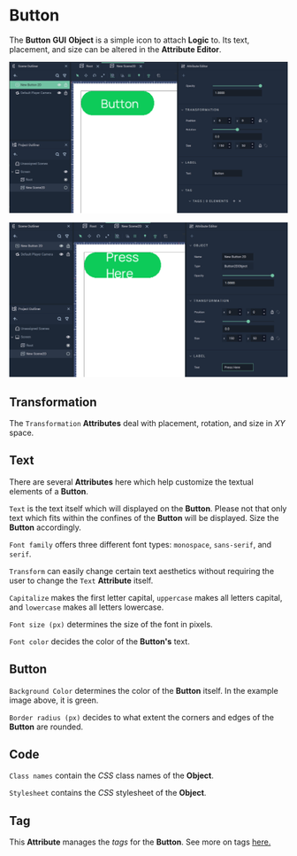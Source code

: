 # Button

The **Button** **GUI** **Object** is a simple icon to attach **Logic** to. Its text, placement, and size can be altered in the **Attribute Editor**. 

![Button.](../../../.gitbook/assets/button2d.png)

![Button with Text.](../../../.gitbook/assets/buttonafter.png)

## Transformation

The `Transformation` **Attributes** deal with placement, rotation, and size in *XY* space.

## Text

There are several **Attributes** here which help customize the textual elements of a **Button**.

`Text` is the text itself which will displayed on the **Button**. Please not that only text which fits within the confines of the **Button** will be displayed. Size the **Button** accordingly. 

`Font family` offers three different font types: `monospace`, `sans-serif`, and `serif`.

`Transform` can easily change certain text aesthetics without requiring the user to change the `Text` **Attribute** itself. 

`Capitalize` makes the first letter capital, `uppercase` makes all letters capital, and `lowercase` makes all letters lowercase. 

`Font size (px)` determines the size of the font in pixels.

`Font color` decides the color of the **Button's** text.

## Button

`Background Color` determines the color of the **Button** itself. In the example image above, it is green. 

`Border radius (px)` decides to what extent the corners and edges of the **Button** are rounded. 

## Code

`Class names` contain the *CSS* class names of the **Object**. 

`Stylesheet` contains the *CSS* stylesheet of the **Object**.

## Tag

This **Attribute** manages the *tags* for the **Button**. See more on tags [here.](../../attributes/common-attributes/tag.md)